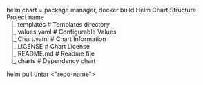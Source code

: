helm chart = package manager, docker build
Helm Chart Structure </br>
Project name </br>
&ensp;    |_ templates # Templates directory </br>
&ensp;    |_ values.yaml # Configurable Values </br>
&ensp;    |_ Chart.yaml # Chart Information</br>
&ensp;    |_ LICENSE # Chart License</br>
&ensp;    |_ README.md # Readme file</br>
&ensp;    |_ charts # Dependency chart</br>

helm pull untar <"repo-name">